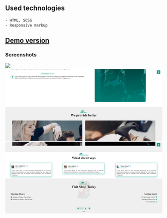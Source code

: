 ## Used technologies
    - HTML, SCSS
    - Responsive markup
## [Demo version](https://rryaboshtan.github.io/HTML-SCSS-Barber-shop-site/)

### Screenshots
![](assets/screenshots/screenshot1.png)
![](assets/screenshots/screenshot2.png)
![](assets/screenshots/screenshot3.png)
